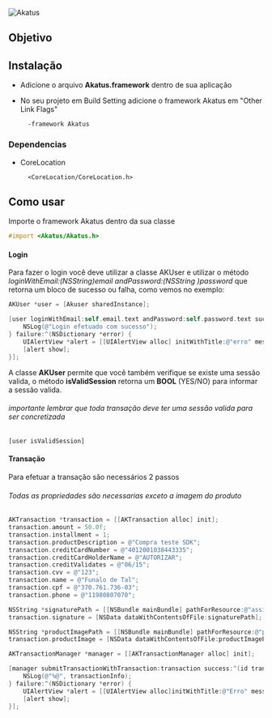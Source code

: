 <p align="left" >
  <img src="https://site.akatus.com/wp-content/uploads/2012/12/logo.gif" alt="Akatus" title="Akatus">
</p>

## Objetivo


## Instalação

- Adicione o arquivo **Akatus.framework** dentro de sua aplicação
- No seu projeto em Build Setting adicione o framework Akatus em "Other Link Flags"

        -framework Akatus

### Dependencias

- CoreLocation

        <CoreLocation/CoreLocation.h>


## Como usar

Importe o framework Akatus dentro da sua classe
```objective-c
#import <Akatus/Akatus.h>
```

#### Login

Para fazer o login você deve utilizar a classe AKUser e utilizar o método **loginWithEmail:(NSString*)email andPassword:(NSString *)password** que retorna um bloco de sucesso ou falha, como vemos no exemplo:

```objective-c
AKUser *user = [Akuser sharedInstance];

[user loginWithEmail:self.email.text andPassword:self.password.text success:^{
    NSLog(@"Login efetuado com sucesso");
} failure:^(NSDictionary *error) {
    UIAlertView *alert = [[UIAlertView alloc] initWithTitle:@"erro" message:[error valueForKey:@"message"] delegate:nil cancelButtonTitle:nil otherButtonTitles:@"Ok", nil];
    [alert show];
}];
```

A classe **AKUser** permite que você também verifique se existe uma sessão valida, o método **isValidSession** retorna um **BOOL** (YES/NO) para informar a sessão valida.

###### importante lembrar que toda transação deve ter uma sessão valida para ser concretizada

```objetive-c
[user isValidSession]
```

#### Transação

Para efetuar a transação são necessários 2 passos

[^1]: Criar um objeto do tipo AKTransaction setando as propriedades necessarias para efetuar a transação

###### Todas as propriedades são necessarias exceto a imagem do produto

```objective-c
AKTransaction *transaction = [[AKTransaction alloc] init];
transaction.amount = 50.0f;
transaction.installment = 1;
transaction.productDescription = @"Compra teste SDK";
transaction.creditCardNumber = @"4012001038443335";
transaction.creditCardHolderName = @"AUTORIZAR";
transaction.creditValidates = @"06/15";
transaction.cvv = @"123";
transaction.name = @"Funalo de Tal";
transaction.cpf = @"370.761.736-03";
transaction.phone = @"11980807070";

NSString *signaturePath = [[NSBundle mainBundle] pathForResource:@"assinatura" ofType:@"jpg" inDirectory:nil];
transaction.signature = [NSData dataWithContentsOfFile:signaturePath];

NSString *productImagePath = [[NSBundle mainBundle] pathForResource:@"produto" ofType:@"jpg" inDirectory:nil];
transaction.productImage = [NSData dataWithContentsOfFile:productImagePath];
```

[^2]: A transação deve ser enviada atraves da classe **AKTransactionManager** utilizando o método **submitTransactionWithTransaction:(AKTransaction *)transaction success:(void (^)(id transactionInfo))success failure:(void (^)(NSDictionary *error))failure** que recebe como parametro o AKTransaction criado acima.

```objective-c
AKTransactionManager *manager = [[AKTransactionManager alloc] init];

[manager submitTransactionWithTransaction:transaction success:^(id transactionInfo) {
    NSLog(@"%@", transactionInfo);
} failure:^(NSDictionary *error) {
    UIAlertView *alert = [[UIAlertView alloc]initWithTitle:@"Erro" message:[[error valueForKey:@"error"] componentsJoinedByString:@""] delegate:nil cancelButtonTitle:nil otherButtonTitles:@"Ok", nil];
    [alert show];
}];
```
